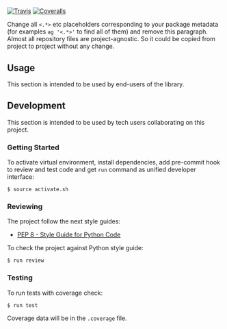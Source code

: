 # <name>

[![Travis](https://img.shields.io/travis/okfn/placeholder.svg)](https://travis-ci.org/okfn/placeholder)
[![Coveralls](http://img.shields.io/coveralls/okfn/placeholder.svg?branch=master)](https://coveralls.io/r/okfn/placeholder?branch=master)

Change all `<.*>` etc placeholders corresponding to your package metadata (for examples `ag '<.*>'` to find all of them) and remove this paragraph. Almost all repository files are project-agnostic. So it could be copied from project to project without any change.

## Usage

This section is intended to be used by end-users of the library.

## Development

This section is intended to be used by tech users collaborating
on this project.

### Getting Started

To activate virtual environment, install
dependencies, add pre-commit hook to review and test code
and get `run` command as unified developer interface:

```
$ source activate.sh
```

### Reviewing

The project follow the next style guides:
- [PEP 8 - Style Guide for Python Code](https://www.python.org/dev/peps/pep-0008/)

To check the project against Python style guide:

```
$ run review
```

### Testing

To run tests with coverage check:

```
$ run test
```

Coverage data will be in the `.coverage` file.
